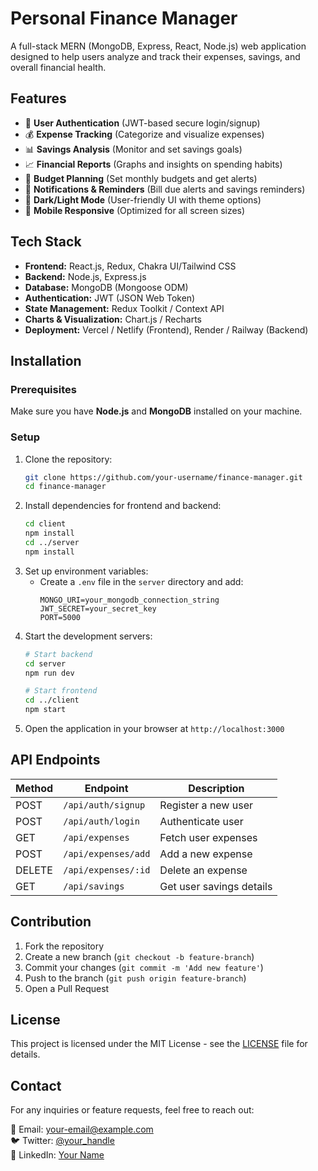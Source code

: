 # Personal Finance Manager

A full-stack MERN (MongoDB, Express, React, Node.js) web application designed to help users analyze and track their expenses, savings, and overall financial health.

## Features

- 🔹 **User Authentication** (JWT-based secure login/signup)
- 💰 **Expense Tracking** (Categorize and visualize expenses)
- 📊 **Savings Analysis** (Monitor and set savings goals)
- 📈 **Financial Reports** (Graphs and insights on spending habits)
- 📅 **Budget Planning** (Set monthly budgets and get alerts)
- 🔔 **Notifications & Reminders** (Bill due alerts and savings reminders)
- 🌙 **Dark/Light Mode** (User-friendly UI with theme options)
- 📲 **Mobile Responsive** (Optimized for all screen sizes)

## Tech Stack

- **Frontend:** React.js, Redux, Chakra UI/Tailwind CSS
- **Backend:** Node.js, Express.js
- **Database:** MongoDB (Mongoose ODM)
- **Authentication:** JWT (JSON Web Token)
- **State Management:** Redux Toolkit / Context API
- **Charts & Visualization:** Chart.js / Recharts
- **Deployment:** Vercel / Netlify (Frontend), Render / Railway (Backend)

## Installation

### Prerequisites
Make sure you have **Node.js** and **MongoDB** installed on your machine.

### Setup
1. Clone the repository:
   ```sh
   git clone https://github.com/your-username/finance-manager.git
   cd finance-manager
   ```
2. Install dependencies for frontend and backend:
   ```sh
   cd client
   npm install
   cd ../server
   npm install
   ```
3. Set up environment variables:
   - Create a `.env` file in the `server` directory and add:
     ```env
     MONGO_URI=your_mongodb_connection_string
     JWT_SECRET=your_secret_key
     PORT=5000
     ```
4. Start the development servers:
   ```sh
   # Start backend
   cd server
   npm run dev
   
   # Start frontend
   cd ../client
   npm start
   ```
5. Open the application in your browser at `http://localhost:3000`

## API Endpoints

| Method | Endpoint          | Description               |
|--------|------------------|---------------------------|
| POST   | `/api/auth/signup`  | Register a new user       |
| POST   | `/api/auth/login`   | Authenticate user         |
| GET    | `/api/expenses`     | Fetch user expenses       |
| POST   | `/api/expenses/add` | Add a new expense         |
| DELETE | `/api/expenses/:id` | Delete an expense         |
| GET    | `/api/savings`      | Get user savings details  |

## Contribution

1. Fork the repository
2. Create a new branch (`git checkout -b feature-branch`)
3. Commit your changes (`git commit -m 'Add new feature'`)
4. Push to the branch (`git push origin feature-branch`)
5. Open a Pull Request

## License

This project is licensed under the MIT License - see the [LICENSE](LICENSE) file for details.

## Contact
For any inquiries or feature requests, feel free to reach out:

📧 Email: your-email@example.com  
🐦 Twitter: [@your_handle](https://twitter.com/your_handle)  
💼 LinkedIn: [Your Name](https://linkedin.com/in/yourprofile)

